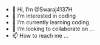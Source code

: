 - 👋 Hi, I’m @Swaraj4137H
- 👀 I’m interested in coding 
- 🌱 I’m currently learning coding 
- 💞️ I’m looking to collaborate on ...
- 📫 How to reach me ...

<!---
Swaraj4137H/Swaraj4137H is a ✨ special ✨ repository because its `README.md` (this file) appears on your GitHub profile.
You can click the Preview link to take a look at your changes.
--->

